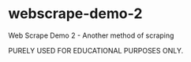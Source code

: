 # webscrape-demo-2
Web Scrape Demo 2 - Another method of scraping

PURELY USED FOR EDUCATIONAL PURPOSES ONLY.
